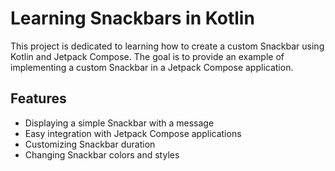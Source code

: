 # Learning Snackbars in Kotlin

This project is dedicated to learning how to create a custom Snackbar using Kotlin and Jetpack Compose. The goal is to provide an example of implementing a custom Snackbar in a Jetpack Compose application.

## Features

- Displaying a simple Snackbar with a message
- Easy integration with Jetpack Compose applications
- Customizing Snackbar duration
- Changing Snackbar colors and styles
